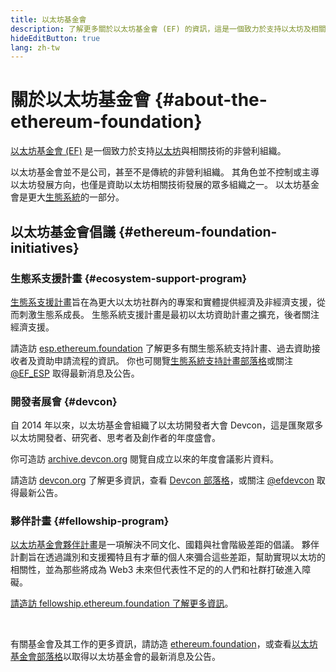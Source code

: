 ```yaml
---
title: 以太坊基金會
description: 了解更多關於以太坊基金會 (EF) 的資訊，這是一個致力於支持以太坊及相關技術的非營利組織。
hideEditButton: true
lang: zh-tw
---
```


# 關於以太坊基金會 {#about-the-ethereum-foundation}

<Logo/>

[以太坊基金會 (EF)](http://ethereum.foundation/) 是一個致力於支持[以太坊](/what-is-ethereum/)與相關技術的非營利組織。

以太坊基金會並不是公司，甚至不是傳統的非營利組織。 其角色並不控制或主導以太坊發展方向，也僅是資助以太坊相關技術發展的眾多組織之一。 以太坊基金會是更大[生態系統](/community/)的一部分。

## 以太坊基金會倡議 {#ethereum-foundation-initiatives}

### 生態系支援計畫 {#ecosystem-support-program}

[生態系支援計畫](https://esp.ethereum.foundation/)旨在為更大以太坊社群內的專案和實體提供經濟及非經濟支援，從而刺激生態系成長。 生態系統支援計畫是最初以太坊資助計畫之擴充，後者關注經濟支援。

請造訪 [esp.ethereum.foundation](https://esp.ethereum.foundation/) 了解更多有關生態系統支持計畫、過去資助接收者及資助申請流程的資訊。 你也可閱覽[生態系統支持計畫部落格](https://blog.ethereum.org/category/ecosystem-support-program/)或關注 [@EF_ESP](https://twitter.com/EF_ESP) 取得最新消息及公告。

### 開發者展會 {#devcon}

自 2014 年以來，以太坊基金會組織了以太坊開發者大會 Devcon，這是匯聚眾多以太坊開發者、研究者、思考者及創作者的年度盛會。

你可造訪 [archive.devcon.org](https://archive.devcon.org/) 閱覽自成立以來的年度會議影片資料。

請造訪 [devcon.org](https://devcon.org/) 了解更多資訊，查看 [Devcon 部落格](https://devcon.org/en/blogs/)，或關注 [@efdevcon](https://twitter.com/EFDevcon) 取得最新公告。

### 夥伴計畫 {#fellowship-program}

[以太坊基金會夥伴計畫](https://fellowship.ethereum.foundation/)是一項解決不同文化、國籍與社會階級差距的倡議。 夥伴計劃旨在透過識別和支援獨特且有才華的個人來彌合這些差距，幫助實現以太坊的相關性，並為那些將成為 Web3 未來但代表性不足的的人們和社群打破進入障礙。

[請造訪 fellowship.ethereum.foundation 了解更多資訊](https://fellowship.ethereum.foundation/)。

<br/>

有關基金會及其工作的更多資訊，請訪造 [ethereum.foundation](http://ethereum.foundation/)，或查看[以太坊基金會部落格](https://blog.ethereum.org/)以取得以太坊基金會的最新消息及公告。
